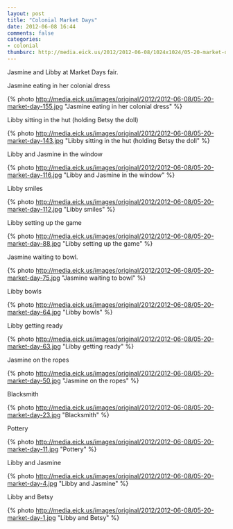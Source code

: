 ```yaml
---
layout: post
title: "Colonial Market Days"
date: 2012-06-08 16:44
comments: false
categories: 
- colonial
thumbsrc: http://media.eick.us/2012/2012-06-08/1024x1024/05-20-market-day-11.jpg
---
```

Jasmine and Libby at Market Days fair.

Jasmine eating in her colonial dress



{% photo http://media.eick.us/images/original/2012/2012-06-08/05-20-market-day-155.jpg "Jasmine eating in her colonial dress" %}


Libby sitting in the hut (holding Betsy the doll)



{% photo http://media.eick.us/images/original/2012/2012-06-08/05-20-market-day-143.jpg "Libby sitting in the hut (holding Betsy the doll" %}


Libby and Jasmine in the window



{% photo http://media.eick.us/images/original/2012/2012-06-08/05-20-market-day-116.jpg "Libby and Jasmine in the window" %}


Libby smiles



{% photo http://media.eick.us/images/original/2012/2012-06-08/05-20-market-day-112.jpg "Libby smiles" %}


Libby setting up the game



{% photo http://media.eick.us/images/original/2012/2012-06-08/05-20-market-day-88.jpg "Libby setting up the game" %}


Jasmine waiting to bowl.



{% photo http://media.eick.us/images/original/2012/2012-06-08/05-20-market-day-75.jpg "Jasmine waiting to bowl" %}


Libby bowls



{% photo http://media.eick.us/images/original/2012/2012-06-08/05-20-market-day-64.jpg "Libby bowls" %}


Libby getting ready



{% photo http://media.eick.us/images/original/2012/2012-06-08/05-20-market-day-63.jpg "Libby getting ready" %}


Jasmine on the ropes



{% photo http://media.eick.us/images/original/2012/2012-06-08/05-20-market-day-50.jpg "Jasmine on the ropes" %}


Blacksmith



{% photo http://media.eick.us/images/original/2012/2012-06-08/05-20-market-day-23.jpg "Blacksmith" %}


Pottery



{% photo http://media.eick.us/images/original/2012/2012-06-08/05-20-market-day-11.jpg "Pottery" %}


Libby and Jasmine



{% photo http://media.eick.us/images/original/2012/2012-06-08/05-20-market-day-4.jpg "Libby and Jasmine" %}


Libby and Betsy



{% photo http://media.eick.us/images/original/2012/2012-06-08/05-20-market-day-1.jpg "Libby and Betsy" %}
